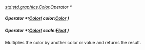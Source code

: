 _[std](../../modules/std/std-module.md):[std.graphics](../../modules/std/std-graphics.md).[Color](../../modules/std/std-graphics-color.md).Operator *_
##### Operator *:[Color](../../modules/std/std-graphics-color.md)( color:[Color](../../modules/std/std-graphics-color.md) )
##### Operator *:[Color](../../modules/std/std-graphics-color.md)( scale:[Float](../../modules/wonkey/wonkey-types-float.md) )
Multiplies the color by another color or value and returns the result.
